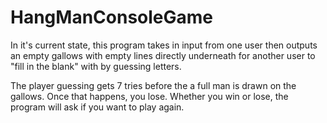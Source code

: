 # HangManConsoleGame

In it's current state, this program takes in input from one user then outputs an empty gallows with empty lines directly 
underneath for another user to "fill in the blank" with by guessing letters.

The player guessing gets 7 tries before the a full man is drawn on the gallows. Once that happens, you lose. Whether you win or lose, the
program will ask if you want to play again.
